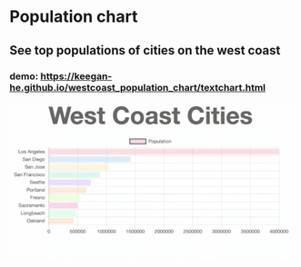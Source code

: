 # Population chart

## See top populations of cities on the west coast

### demo: https://keegan-he.github.io/westcoast_population_chart/textchart.html
![demo](westcoast.gif)
